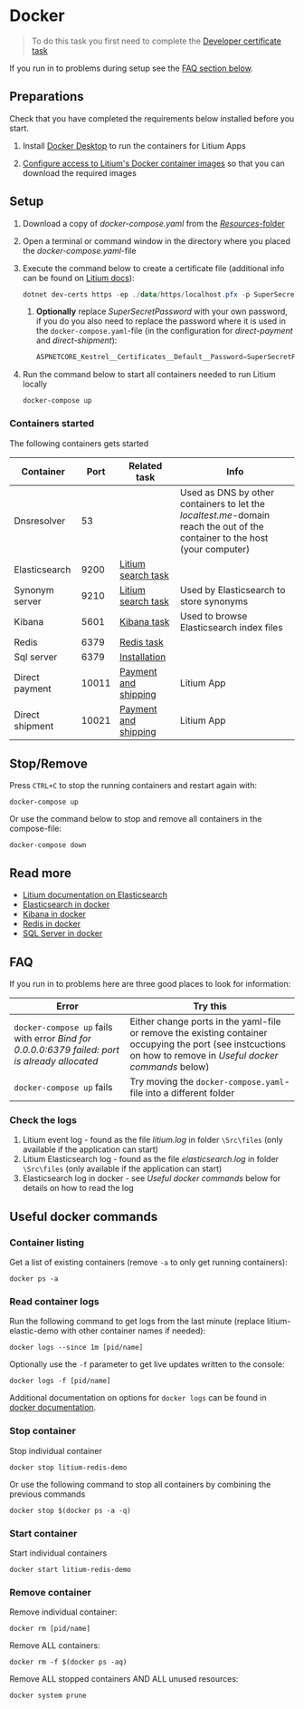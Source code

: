 # Docker

> To do this task you first need to complete the [Developer certificate task](../Developer%20certificate)

If you run in to problems during setup see the [FAQ section below](#faq).

## Preparations

Check that you have completed the requirements below installed before you start.

1. Install [Docker Desktop](https://www.docker.com/products/docker-desktop) to run the containers for Litium Apps

1. [Configure access to Litium's Docker container images](https://docs.litium.com/documentation/get-started/litium-packages) so that you can download the required images

## Setup

1. Download a copy of _docker-compose.yaml_ from the [_Resources_-folder](Resources/docker-compose.yaml)
1. Open a terminal or command window in the directory where you placed the _docker-compose.yaml_-file
1. Execute the command below to create a certificate file (additional info can be found on [Litium docs](https://docs.litium.com/documentation/litium-apps)):

    ```PowerShell
    dotnet dev-certs https -ep ./data/https/localhost.pfx -p SuperSecretPassword
    ```

    1. **Optionally** replace _SuperSecretPassword_ with your own password, if you do you also need to replace the password where it is used in the `docker-compose.yaml`-file (in the configuration for _direct-payment_ and _direct-shipment_):

        ```PowerShell
        ASPNETCORE_Kestrel__Certificates__Default__Password=SuperSecretPassword # <-- TODO Replace
        ```

1. Run the command below to start all containers needed to run Litium locally

    ```console
    docker-compose up
    ```

### Containers started

The following containers gets started

| Container | Port | Related task | Info
| -- | -- | -- | -- |
| Dnsresolver | 53 | | Used as DNS by other containers to let the _localtest.me_-domain reach the out of the container to the host (your computer)
| Elasticsearch | 9200 | [Litium search task](../Litium%20search) |
| Synonym server | 9210 | [Litium search task](../Litium%20search) | Used by Elasticsearch to store synonyms
| Kibana | 5601 | [Kibana task](../Kibana) | Used to browse Elasticsearch index files
| Redis | 6379 |[Redis task](../Redis) |
| Sql server | 6379 |[Installation](../Installation) |
| Direct payment | 10011 | [Payment and shipping](../Payment%20and%20shipping) | Litium App
| Direct shipment | 10021 | [Payment and shipping](../Payment%20and%20shipping) | Litium App

## Stop/Remove

Press `CTRL+C` to stop the running containers and restart again with:

```console
docker-compose up
```

Or use the command below to stop and remove all containers in the compose-file:

```console
docker-compose down
```

## Read more

* [Litium documentation on Elasticsearch](https://docs.litium.com/documentation/architecture/search/elasticsearch/setup-and-configure-elasticsearch)
* [Elasticsearch in docker](https://www.elastic.co/guide/en/elasticsearch/reference/7.5/docker.html)
* [Kibana in docker](https://www.elastic.co/guide/en/kibana/current/docker.html)
* [Redis in docker](https://docs.microsoft.com/en-us/archive/blogs/uk_faculty_connection/containers-redis-running-redis-on-windows-with-docker)
* [SQL Server in docker](https://docs.microsoft.com/en-us/dotnet/architecture/microservices/multi-container-microservice-net-applications/database-server-container)

## FAQ

If you run in to problems here are three good places to look for information:

|Error|Try this|
|--|--|
|`docker-compose up` fails with error _Bind for 0.0.0.0:6379 failed: port is already allocated_|Either change ports in the yaml-file or remove the existing container occupying the port (see instcuctions on how to remove in _Useful docker commands_ below)|
|`docker-compose up` fails|Try moving the `docker-compose.yaml`-file into a different folder|

### Check the logs

1. Litium event log - found as the file _litium.log_ in folder `\Src\files` (only available if the application can start)
1. Litium Elasticsearch log - found as the file _elasticsearch.log_ in folder `\Src\files` (only available if the application can start)
1. Elasticsearch log in docker - see _Useful docker commands_ below for details on how to read the log

## Useful docker commands

### Container listing

Get a list of existing containers (remove `-a` to only get running containers):

```console
docker ps -a
```

### Read container logs

Run the following command to get logs from the last minute (replace litium-elastic-demo with other container names if needed):

```console
docker logs --since 1m [pid/name]
```

Optionally use the `-f` parameter to get live updates written to the console:

```console
docker logs -f [pid/name]
```

Additional documentation on options for `docker logs` can be found in [docker documentation](https://docs.docker.com/engine/reference/commandline/logs/).

### Stop container

Stop individual container

```console
docker stop litium-redis-demo
```

Or use the following command to stop all containers by combining the previous commands

```console
docker stop $(docker ps -a -q)
```

### Start container

Start individual containers

```console
docker start litium-redis-demo
```

### Remove container

Remove individual container:

```console
docker rm [pid/name]
```

Remove ALL containers:

```console
docker rm -f $(docker ps -aq)
```

Remove ALL stopped containers AND ALL unused resources:

```console
docker system prune
```

